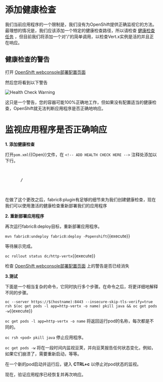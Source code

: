 # 添加健康检查

我们当前应用程序的一个限制是，我们没有为OpenShift提供正确监视它的方法。最理想的情况是，我们应该添加一个特定的健康检查路径，所以请检查 [健康检查任务](https://access.redhat.com/documentation/en-us/red_hat_openshift_application_runtimes/1/html/eclipse_vert.x_runtime_guide/missions-intro#mission-health-check-vertx) ，但目前我们将添加一个对'/'的简单调用，以检查Vert.x实例是活的并且正在响应。

## 健康检查的警告

打开 [OpenShift webconsole部署配置页面](https://[[HOST_SUBDOMAIN]]-8443-[[KATACODA_HOST]].environments.katacoda.com/console/project/dev/browse/dc/http-vertx?tab=configuration) 

然后您将看到以下警告

![Health Check Warning](/openshift/assets/middleware/rhoar-getting-started-vertx/health-check-warning.png)

这只是一个警告，您的容器可能100%正确地工作，但如果没有配置适当的健康检查，OpenShift就无法判断应用程序是否正确地响应。

# 监视应用程序是否正确响应

**1. 添加健康检查**

打开``pom.xml``{{Open}}文件，在 ``<!-- ADD HEALTH CHECK HERE -->`` 注释处添加以下行。

<pre class="file" data-filename="pom.xml" data-target="insert" data-marker="<!-- ADD HEALTH CHECK HERE -->">
  <config>
    <vertx-health-check>
      <path>/</path>
    </vertx-health-check>
  </config>
</pre>

在做了这个更改之后，fabric8:plugin有足够的细节来为我们创建健康检查，现在我们可以使用激活的健康检查重新部署我们的应用程序

**2. 重新部署应用程序**

再次运行fabric8:deploy目标，重新部署应用程序。

``mvn fabric8:undeploy fabric8:deploy -Popenshift``{{execute}}

等待展示完成。

``oc rollout status dc/http-vertx``{{execute}}

检查 [OpenShift webconsole部署配置页面](https://[[HOST_SUBDOMAIN]]-8443-[[KATACODA_HOST]].environments.katacoda.com/console/project/dev/browse/dc/http-vertx?tab=configuration) 上的警告是否已经消失

**3.测试**

下面是一个相当复杂的命令，它同时执行多个步骤。在命令之后，将更详细地解释不同的步骤。

``oc --server https://$(hostname):8443 --insecure-skip-tls-verify=true rsh $(oc get pods -l app=http-vertx -o name) pkill java && oc get pods -w``{{execute}}

 ``oc get pods -l app=http-vertx -o name`` 将返回运行pod的名称，每次都是不同的。

 ``oc rsh <pod> pkill java`` 停止应用程序。

 ``oc get pods -w`` 将在一段时间内监视豆荚，并向豆荚报告任何状态变化，例如，如果它们崩溃了，需要重新启动，等等。

在一个新的pod启动并运行后，键入 **CTRL+c** 以停止对pod状态的监视。

现在，验证应用程序已经恢复并再次响应。